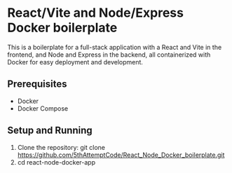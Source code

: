 # React/Vite and Node/Express Docker boilerplate

This is a boilerplate for a full-stack application with a React and Vite in the frontend, and Node and Express in the backend, all containerized with Docker for easy deployment and development.

## Prerequisites

- Docker
- Docker Compose

## Setup and Running

1. Clone the repository:
   git clone https://github.com/5thAttemptCode/React_Node_Docker_boilerplate.git
2. cd react-node-docker-app
